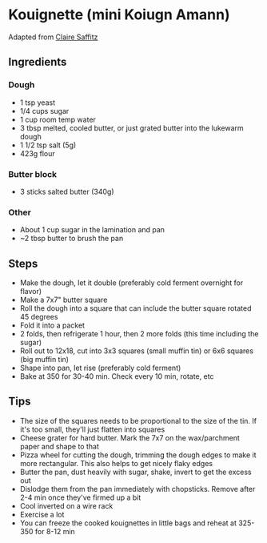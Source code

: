 # Kouignette (mini Koiugn Amann)
Adapted from [Claire Saffitz](https://www.youtube.com/watch?v=Mb9OBQhWucA)

## Ingredients

### Dough
- 1 tsp yeast
- 1/4 cups sugar
- 1 cup room temp water
- 3 tbsp melted, cooled butter, or just grated butter into the lukewarm dough
- 1 1/2 tsp salt (5g)
- 423g flour

### Butter block
- 3 sticks salted butter (340g)

### Other
- About 1 cup sugar in the lamination and pan
- ~2 tbsp butter to brush the pan

## Steps
- Make the dough, let it double (preferably cold ferment overnight for flavor)
- Make a 7x7" butter square
- Roll the dough into a square that can include the butter square rotated 45 degrees
- Fold it into a packet
- 2 folds, then refrigerate 1 hour, then 2 more folds (this time including the sugar)
- Roll out to 12x18, cut into 3x3 squares (small muffin tin) or 6x6 squares (big muffin tin)
- Shape into pan, let rise (preferably cold ferment)
- Bake at 350 for 30-40 min. Check every 10 min, rotate, etc

## Tips
- The size of the squares needs to be proportional to the size of the tin. If it's too small, they'll just flatten into squares
- Cheese grater for hard butter. Mark the 7x7 on the wax/parchment paper and shape to that
- Pizza wheel for cutting the dough, trimming the dough edges to make it more rectangular. This also helps to get nicely flaky edges
- Butter the pan, dust heavily with sugar, shake, invert to get the excess out
- Dislodge them from the pan immediately with chopsticks. Remove after 2-4 min once they've firmed up a bit
- Cool inverted on a wire rack
- Exercise a lot
- You can freeze the cooked kouignettes in little bags and reheat at 325-350 for 8-12 min